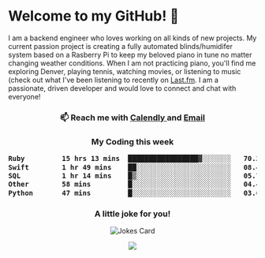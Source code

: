 <h1> Welcome to my GitHub! 👋 </h1>


  I am a backend engineer who loves working on all kinds of new projects. My current passion project is creating a fully automated blinds/humidifer system based on a Rasberry Pi to keep my beloved piano in tune no matter changing weather conditions. When I am not practicing piano, you'll find me exploring Denver, playing tennis, watching movies, or listening to music (check out what I've been listening to recently on [Last.fm](https://www.last.fm/user/mballa000). I am a passionate, driven developer and would love to connect and chat with everyone!

<h3 align = "center"> 📫 Reach me with <a href = "https://calendly.com/msbrandt00/30min"> Calendly </a> and <a href="mailto:msbrandt00@gmail.com">Email</a> 
 </h3>


 
<div align = "center"
[![Anurag's GitHub stats](https://github-readme-stats.vercel.app/api?username=mbrandt00)](https://github.com/anuraghazra/github-readme-stats)
          </div>
<h3 align="center">
  My Coding this week
<!--START_SECTION:waka-->

```txt
Ruby         15 hrs 13 mins  █████████████████▓░░░░░░░   70.29 %
Swift        1 hr 49 mins    ██░░░░░░░░░░░░░░░░░░░░░░░   08.45 %
SQL          1 hr 14 mins    █▒░░░░░░░░░░░░░░░░░░░░░░░   05.75 %
Other        58 mins         █░░░░░░░░░░░░░░░░░░░░░░░░   04.47 %
Python       47 mins         █░░░░░░░░░░░░░░░░░░░░░░░░   03.68 %
```

<!--END_SECTION:waka-->

### A little joke for you!

![Jokes Card](https://readme-jokes.vercel.app/api?hideBorder)

<a href="https://www.linkedin.com/in/mbrandt00/"><img src="https://img.shields.io/badge/linkedin-%230077B5.svg?&style=for-the-badge&logo=linkedin&logoColor=white" /></a>
